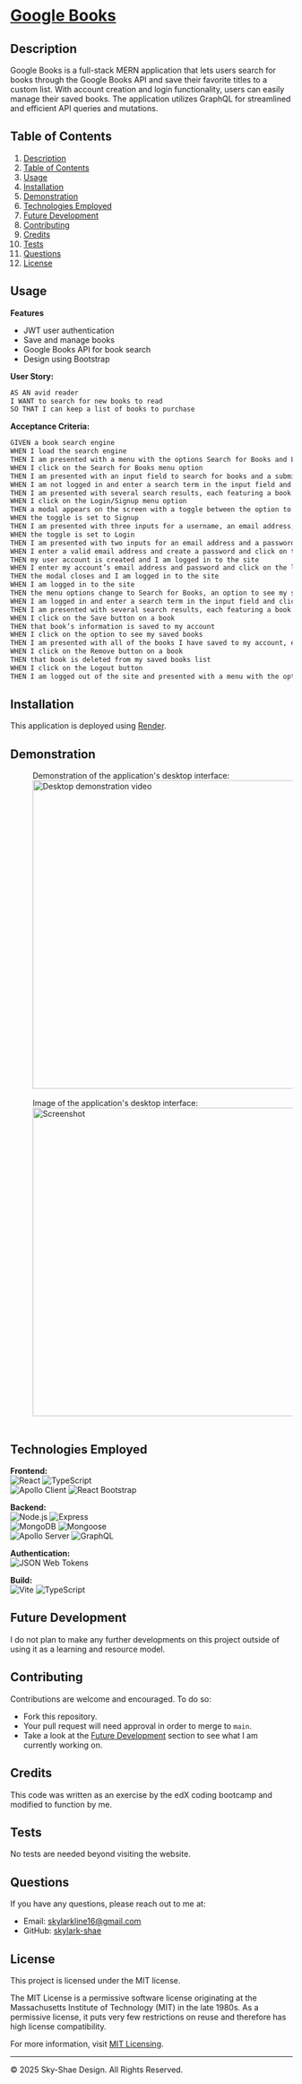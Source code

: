 
# [Google Books](https://LINK)

## Description
Google Books is a full-stack MERN application that lets users search for books through the Google Books API and save their favorite titles to a custom list. With account creation and login functionality, users can easily manage their saved books. The application utilizes GraphQL for streamlined and efficient API queries and mutations.

## Table of Contents
1. [Description](#description)
2. [Table of Contents](#table-of-contents)
3. [Usage](#usage)
4. [Installation](#installation)
5. [Demonstration](#demonstration)
6. [Technologies Employed](#technologies-employed)
7. [Future Development](#future-development)
8. [Contributing](#contributing)
9. [Credits](#credits)
10. [Tests](#tests)
11. [Questions](#questions)
12. [License](#license)

## Usage
**Features**
- JWT user authentication
- Save and manage books
- Google Books API for book search
- Design using Bootstrap

**User Story:**
```md
AS AN avid reader  
I WANT to search for new books to read  
SO THAT I can keep a list of books to purchase
```

**Acceptance Criteria:**
```md
GIVEN a book search engine  
WHEN I load the search engine  
THEN I am presented with a menu with the options Search for Books and Login/Signup and an input field to search for books and a submit button  
WHEN I click on the Search for Books menu option  
THEN I am presented with an input field to search for books and a submit button  
WHEN I am not logged in and enter a search term in the input field and click the submit button  
THEN I am presented with several search results, each featuring a book’s title, author, description, image, and a link to that book on the Google Books site  
WHEN I click on the Login/Signup menu option  
THEN a modal appears on the screen with a toggle between the option to log in or sign up  
WHEN the toggle is set to Signup  
THEN I am presented with three inputs for a username, an email address, and a password, and a signup button  
WHEN the toggle is set to Login  
THEN I am presented with two inputs for an email address and a password and login button  
WHEN I enter a valid email address and create a password and click on the signup button  
THEN my user account is created and I am logged in to the site  
WHEN I enter my account’s email address and password and click on the login button  
THEN the modal closes and I am logged in to the site  
WHEN I am logged in to the site  
THEN the menu options change to Search for Books, an option to see my saved books, and Logout  
WHEN I am logged in and enter a search term in the input field and click the submit button  
THEN I am presented with several search results, each featuring a book’s title, author, description, image, and a link to that book on the Google Books site and a button to save a book to my account  
WHEN I click on the Save button on a book  
THEN that book’s information is saved to my account  
WHEN I click on the option to see my saved books  
THEN I am presented with all of the books I have saved to my account, each featuring the book’s title, author, description, image, and a link to that book on the Google Books site and a button to remove a book from my account  
WHEN I click on the Remove button on a book  
THEN that book is deleted from my saved books list  
WHEN I click on the Logout button  
THEN I am logged out of the site and presented with a menu with the options Search for Books and Login/Signup and an input field to search for books and a submit button
```

## Installation
This application is deployed using [Render](https:FILL).

## Demonstration
   <div style="margin-left: 40px;">
   Demonstration of the application's desktop interface:<br/>
   <img src=".gif" alt="Desktop demonstration video" width="550"/>
   </div>
   <br/>

   <div style="margin-left: 40px;">
   Image of the application's desktop interface:<br/>
   <img src=".png" alt="Screenshot" width="550"/>
   </div>
   <br/>

## Technologies Employed
**Frontend:**  
   ![React](https://img.shields.io/badge/-React-20232A?logo=react&logoColor=61DAFB) 
   ![TypeScript](https://img.shields.io/badge/-TypeScript-3178C6?logo=typescript&logoColor=white)  
   ![Apollo Client](https://img.shields.io/badge/-Apollo%20Client-311C87?logo=apollographql&logoColor=white) 
   ![React Bootstrap](https://img.shields.io/badge/-React%20Bootstrap-563D7C?logo=bootstrap&logoColor=white)

**Backend:**  
   ![Node.js](https://img.shields.io/badge/-Node.js-339933?logo=node.js&logoColor=white) 
   ![Express](https://img.shields.io/badge/-Express-000000?logo=express&logoColor=white)  
   ![MongoDB](https://img.shields.io/badge/-MongoDB-47A248?logo=mongodb&logoColor=white) 
   ![Mongoose](https://img.shields.io/badge/-Mongoose-880000?logo=mongodb&logoColor=white)   
   ![Apollo Server](https://img.shields.io/badge/-Apollo%20Server-311C87?logo=apollographql&logoColor=white) 
   ![GraphQL](https://img.shields.io/badge/-GraphQL-E10098?logo=graphql&logoColor=white)

**Authentication:**  
   ![JSON Web Tokens](https://img.shields.io/badge/-JSON%20Web%20Tokens-000000?logo=jsonwebtokens&logoColor=white)

**Build:**  
   ![Vite](https://img.shields.io/badge/-Vite-646CFF?logo=vite&logoColor=white) 
   ![TypeScript](https://img.shields.io/badge/-TypeScript-3178C6?logo=typescript&logoColor=white)

## Future Development
I do not plan to make any further developments on this project outside of using it as a learning and resource model.

## Contributing
Contributions are welcome and encouraged. To do so:
- Fork this repository.  
- Your pull request will need approval in order to merge to `main`.  
- Take a look at the [Future Development](#future-development) section to see what I am currently working on.

## Credits
This code was written as an exercise by the edX coding bootcamp and modified to function by me.

## Tests
No tests are needed beyond visiting the website.

## Questions
If you have any questions, please reach out to me at:
- Email: [skylarkline16@gmail.com](mailto:skylarkline16@gmail.com)
- GitHub: [skylark-shae](https://github.com/skylark-shae)

## License

This project is licensed under the MIT license.

The MIT License is a permissive software license originating at the Massachusetts Institute of Technology (MIT) in the late 1980s. As a permissive license, it puts very few restrictions on reuse and therefore has high license compatibility.

For more information, visit [MIT Licensing](https://choosealicense.com/licenses/mit/).

---

© 2025 Sky-Shae Design. All Rights Reserved.
